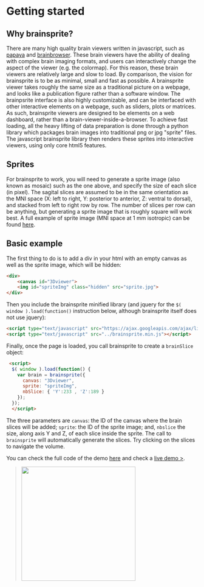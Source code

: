 # Getting started

## Why brainsprite?

There are many high quality brain viewers written in javascript, such as [papaya](https://github.com/rii-mango/Papaya) and [brainbrowser](https://github.com/aces/brainbrowser). These brain viewers have the ability of dealing with complex brain imaging formats, and users can interactively change the aspect of the viewer (e.g. the colormap). For this reason, these brain viewers are relatively large and slow to load. By comparison, the vision for brainsprite is to be as minimal, small and fast as possible. A brainsprite viewer takes roughly the same size as a traditional picture on a webpage, and looks like a publication figure rather than a software window. The brainpsrite interface is also highly customizable, and can be interfaced with other interactive elements on a webpage, such as sliders, plots or matrices. As such, brainsprite viewers are designed to be elements on a web dashboard, rather than a brain-viewer-inside-a-browser. To achieve fast loading, all the heavy lifting of data preparation is done through a python library which packages brain images into traditional png or jpg "sprite" files. The javascript brainsprite library then renders these sprites into interactive viewers, using only core html5 features.

## Sprites
For brainsprite to work, you will need to generate a sprite image (also known as mosaic) such as the one above, and specify the size of each slice (in pixel). The sagital slices are assumed to be in the same orientation as the MNI space (X: left to right, Y: posterior to anterior, Z: ventral to dorsal), and stacked from left to right row by row. The number of slices per row can be anything, but generating a sprite image that is roughly square will work best. A full example of sprite image (MNI space at 1 mm isotropic) can be found [here](https://github.com/brainsprite/brainsprite/blob/master/tests/sprite.jpg).

## Basic example
The first thing to do is to add a div in your html with an empty canvas as well as the sprite image, which will be hidden:
```html
<div>
    <canvas id="3Dviewer">
    <img id="spriteImg" class="hidden" src="sprite.jpg">
</div>
```
Then you include the brainsprite minified library (and jquery for the `$( window ).load(function()` instruction below, although brainsprite itself does not use jquery):
```html
<script type="text/javascript" src="https://ajax.googleapis.com/ajax/libs/jquery/1.6.1/jquery.min.js"></script>
<script type="text/javascript" src="../brainsprite.min.js"></script>
```
Finally, once the page is loaded, you call brainsprite to create a `brainSlice` object:
```html
 <script>
  $( window ).load(function() {
    var brain = brainsprite({
      canvas: "3Dviewer",
      sprite: "spriteImg",
      nbSlice: { 'Y':233 , 'Z':189 }
    });
  });
  </script>
```
The three parameters are `canvas`: the ID of the canvas where the brain slices will be added; `sprite`: the ID of the sprite image; and, `nbslice` the size, along axis Y and Z, of each slice inside the sprite. The call to `brainsprite` will automatically generate the slices. Try clicking on the slices to navigate the volume.

You can check the full code of the demo [here](https://raw.githubusercontent.com/brainsprite/brainsprite/master/tests/example_basic.html) and check a [live demo >](http://brainsprite.github.io/brainsprite/tests/example_basic.html).

>[<img src="https://github.com/brainsprite/brainsprite/raw/master/tests/brainSlices.png" width="300px" />](http://brainsprite.github.io/brainsprite/tests/example_basic.html)
